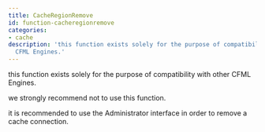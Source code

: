 ```yaml
---
title: CacheRegionRemove
id: function-cacheregionremove
categories:
- cache
description: 'this function exists solely for the purpose of compatibility with other
  CFML Engines.'
---
```


this function exists solely for the purpose of compatibility with other CFML Engines.

we strongly recommend not to use this function.

it is recommended to use the Administrator interface in order to remove a cache connection.
